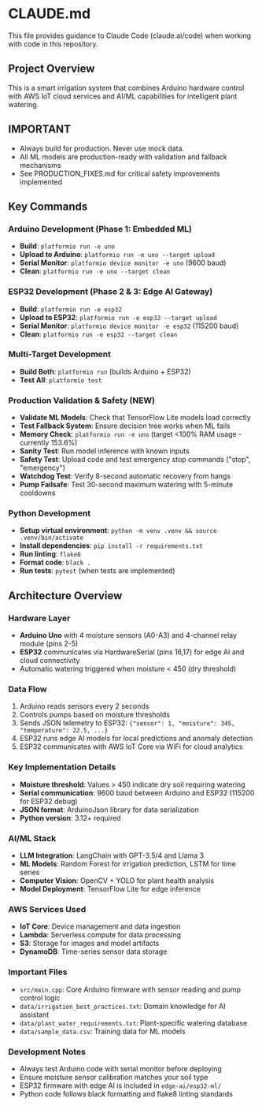 # CLAUDE.md

This file provides guidance to Claude Code (claude.ai/code) when working with code in this repository.

## Project Overview

This is a smart irrigation system that combines Arduino hardware control with AWS IoT cloud services and AI/ML capabilities for intelligent plant watering.

## IMPORTANT

- Always build for production. Never use mock data.
- All ML models are production-ready with validation and fallback mechanisms
- See PRODUCTION_FIXES.md for critical safety improvements implemented

## Key Commands

### Arduino Development (Phase 1: Embedded ML)

- **Build**: `platformio run -e uno`
- **Upload to Arduino**: `platformio run -e uno --target upload`
- **Serial Monitor**: `platformio device monitor -e uno` (9600 baud)
- **Clean**: `platformio run -e uno --target clean`

### ESP32 Development (Phase 2 & 3: Edge AI Gateway)

- **Build**: `platformio run -e esp32`
- **Upload to ESP32**: `platformio run -e esp32 --target upload`
- **Serial Monitor**: `platformio device monitor -e esp32` (115200 baud)
- **Clean**: `platformio run -e esp32 --target clean`

### Multi-Target Development

- **Build Both**: `platformio run` (builds Arduino + ESP32)
- **Test All**: `platformio test`

### Production Validation & Safety (NEW)

- **Validate ML Models**: Check that TensorFlow Lite models load correctly
- **Test Fallback System**: Ensure decision tree works when ML fails
- **Memory Check**: `platformio run -e uno` (target <100% RAM usage - currently 153.6%)
- **Sanity Test**: Run model inference with known inputs
- **Safety Test**: Upload code and test emergency stop commands ("stop", "emergency")
- **Watchdog Test**: Verify 8-second automatic recovery from hangs
- **Pump Failsafe**: Test 30-second maximum watering with 5-minute cooldowns

### Python Development

- **Setup virtual environment**: `python -m venv .venv && source .venv/bin/activate`
- **Install dependencies**: `pip install -r requirements.txt`
- **Run linting**: `flake8`
- **Format code**: `black .`
- **Run tests**: `pytest` (when tests are implemented)

## Architecture Overview

### Hardware Layer

- **Arduino Uno** with 4 moisture sensors (A0-A3) and 4-channel relay module (pins 2-5)
- **ESP32** communicates via HardwareSerial (pins 16,17) for edge AI and cloud connectivity
- Automatic watering triggered when moisture < 450 (dry threshold)

### Data Flow

1. Arduino reads sensors every 2 seconds
2. Controls pumps based on moisture thresholds
3. Sends JSON telemetry to ESP32: `{"sensor": 1, "moisture": 345, "temperature": 22.5, ...}`
4. ESP32 runs edge AI models for local predictions and anomaly detection
5. ESP32 communicates with AWS IoT Core via WiFi for cloud analytics

### Key Implementation Details

- **Moisture threshold**: Values > 450 indicate dry soil requiring watering
- **Serial communication**: 9600 baud between Arduino and ESP32 (115200 for ESP32 debug)
- **JSON format**: ArduinoJson library for data serialization
- **Python version**: 3.12+ required

### AI/ML Stack

- **LLM Integration**: LangChain with GPT-3.5/4 and Llama 3
- **ML Models**: Random Forest for irrigation prediction, LSTM for time series
- **Computer Vision**: OpenCV + YOLO for plant health analysis
- **Model Deployment**: TensorFlow Lite for edge inference

### AWS Services Used

- **IoT Core**: Device management and data ingestion
- **Lambda**: Serverless compute for data processing
- **S3**: Storage for images and model artifacts
- **DynamoDB**: Time-series sensor data storage

### Important Files

- `src/main.cpp`: Core Arduino firmware with sensor reading and pump control logic
- `data/irrigation_best_practices.txt`: Domain knowledge for AI assistant
- `data/plant_water_requirements.txt`: Plant-specific watering database
- `data/sample_data.csv`: Training data for ML models

### Development Notes

- Always test Arduino code with serial monitor before deploying
- Ensure moisture sensor calibration matches your soil type
- ESP32 firmware with edge AI is included in `edge-ai/esp32-ml/`
- Python code follows black formatting and flake8 linting standards
